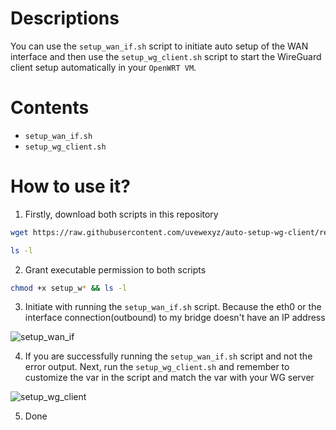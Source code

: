 # Descriptions
You can use the `setup_wan_if.sh` script to initiate auto setup of the WAN interface and then use the `setup_wg_client.sh` script to start the WireGuard client setup automatically in your `OpenWRT VM`.

# Contents
- `setup_wan_if.sh`
- `setup_wg_client.sh`

# How to use it?
1. Firstly, download both scripts in this repository
```bash
wget https://raw.githubusercontent.com/uvewexyz/auto-setup-wg-client/refs/heads/main/setup_wan_if.sh && wget https://raw.githubusercontent.com/uvewexyz/auto-setup-wg-client/refs/heads/main/setup_wg_client.sh
```
```bash
ls -l
```

2. Grant executable permission to both scripts
```bash
chmod +x setup_w* && ls -l
```

3. Initiate with running the `setup_wan_if.sh` script. Because the eth0 or the interface connection(outbound) to my bridge doesn't have an IP address

![setup_wan_if](https://github.com/user-attachments/assets/1e1205b6-9e4d-46ac-b3f4-ca01eabff091)

4. If you are successfully running the `setup_wan_if.sh` script and not the error output. Next, run the `setup_wg_client.sh` and remember to customize the var in the script and match the var with your WG server

![setup_wg_client](https://github.com/user-attachments/assets/cbf020a8-2d1f-403b-bebc-8135757787d6)

5. Done
